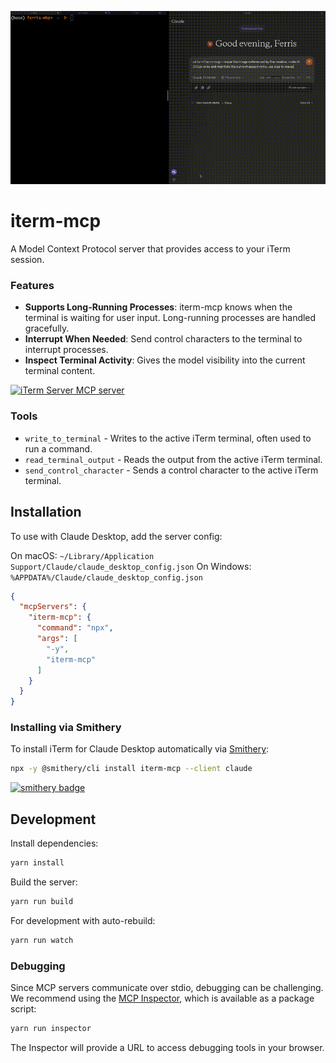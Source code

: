 ![Main Image](.github/images/demo.gif)

# iterm-mcp 
A Model Context Protocol server that provides access to your iTerm session.

### Features

- **Supports Long-Running Processes**: iterm-mcp knows when the terminal is waiting for user input. Long-running processes are handled gracefully.
- **Interrupt When Needed**: Send control characters to the terminal to interrupt processes.
- **Inspect Terminal Activity**: Gives the model visibility into the current terminal content.

<a href="https://glama.ai/mcp/servers/h89lr05ty6"><img width="380" height="200" src="https://glama.ai/mcp/servers/h89lr05ty6/badge" alt="iTerm Server MCP server" /></a>

### Tools
- `write_to_terminal` - Writes to the active iTerm terminal, often used to run a command.
- `read_terminal_output` - Reads the output from the active iTerm terminal.
- `send_control_character` - Sends a control character to the active iTerm terminal.

## Installation

To use with Claude Desktop, add the server config:

On macOS: `~/Library/Application Support/Claude/claude_desktop_config.json`
On Windows: `%APPDATA%/Claude/claude_desktop_config.json`

```json
{
  "mcpServers": {
    "iterm-mcp": {
      "command": "npx",
      "args": [
        "-y",
        "iterm-mcp"
      ]
    }
  }
}
```

### Installing via Smithery

To install iTerm for Claude Desktop automatically via [Smithery](https://smithery.ai/server/iterm-mcp):

```bash
npx -y @smithery/cli install iterm-mcp --client claude
```
[![smithery badge](https://smithery.ai/badge/iterm-mcp)](https://smithery.ai/server/iterm-mcp)

## Development

Install dependencies:
```bash
yarn install
```

Build the server:
```bash
yarn run build
```

For development with auto-rebuild:
```bash
yarn run watch
```

### Debugging

Since MCP servers communicate over stdio, debugging can be challenging. We recommend using the [MCP Inspector](https://github.com/modelcontextprotocol/inspector), which is available as a package script:

```bash
yarn run inspector
```

The Inspector will provide a URL to access debugging tools in your browser.
